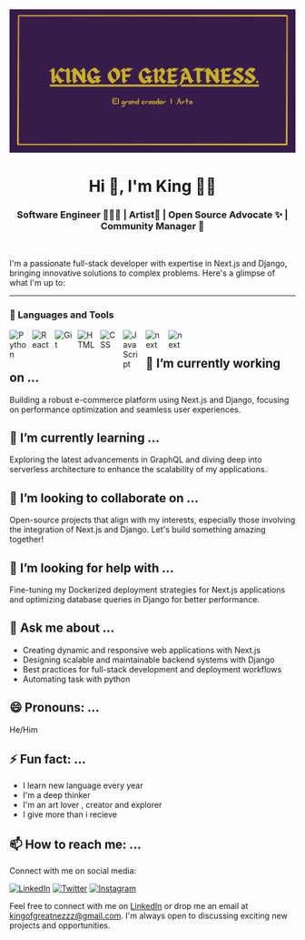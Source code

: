 <img src="https://github.com/kingofgreatnezzz/kingofgreatnezzz/blob/main/portfolio/kg.png" alt="king Logo" /> 
<br/>
<h1 align="center">Hi 👋, I'm King 👑👑</h1>
<h3 align="center">Software Engineer 👩🏾‍💻 | Artist🎨 | Open Source Advocate ✨ | Community Manager 🧡 </h3>
<br/>

I'm a passionate full-stack developer with expertise in Next.js and Django, bringing innovative solutions to complex problems. Here's a glimpse of what I'm up to:


   <p align="left">
    
   </p>

---


### 🧰 Languages and Tools
<img align="left" alt="Python" width="30px" style="padding-right:10px;" src="https://cdn.jsdelivr.net/gh/devicons/devicon/icons/python/python-plain.svg" />
<img align="left" alt="React" width="30px" style="padding-right:10px;" src="https://cdn.jsdelivr.net/gh/devicons/devicon/icons/react/react-original.svg" />
<img align="left" alt="Git" width="30px" style="padding-right:10px;" src="https://cdn.jsdelivr.net/gh/devicons/devicon/icons/git/git-original.svg" />
<img align="left" alt="HTML" width="30px" style="padding-right:10px;" src="https://cdn.jsdelivr.net/gh/devicons/devicon/icons/html5/html5-plain.svg" />
<img align="left" alt="CSS" width="30px" style="padding-right:10px;" src="https://cdn.jsdelivr.net/gh/devicons/devicon/icons/css3/css3-plain.svg" />
<img align="left" alt="JavaScript" width="30px" style="padding-right:10px;" src="https://cdn.jsdelivr.net/gh/devicons/devicon/icons/javascript/javascript-plain.svg" />

<img  align="left" alt="next" color="white" width="30px" style="padding-right:10px;"
src="https://cdn.jsdelivr.net/gh/devicons/devicon/icons/nextjs/nextjs-original.svg" />
<img  align="left" alt="next" color="white" width="30px" style="padding-right:10px;"
src="https://icongr.am/devicon/django-original.svg?size=128&color=currentColor"/>
<br />


## 🔭 I’m currently working on ...

Building a robust e-commerce platform using Next.js and Django, focusing on performance optimization and seamless user experiences.

## 🌱 I’m currently learning ...

Exploring the latest advancements in GraphQL and diving deep into serverless architecture to enhance the scalability of my applications.

## 👯 I’m looking to collaborate on ...

Open-source projects that align with my interests, especially those involving the integration of Next.js and Django. Let's build something amazing together!

## 🤔 I’m looking for help with ...

Fine-tuning my Dockerized deployment strategies for Next.js applications and optimizing database queries in Django for better performance.

## 💬 Ask me about ...

- Creating dynamic and responsive web applications with Next.js
- Designing scalable and maintainable backend systems with Django
- Best practices for full-stack development and deployment workflows
- Automating task with python


## 😄 Pronouns: ...

He/Him

## ⚡ Fun fact: ...
- I learn new language every year
- I'm a deep thinker
- I'm an art lover , creator and explorer
- I give more than i recieve

## 📫 How to reach me: ...

Connect with me on social media:

[![LinkedIn](https://img.shields.io/badge/LinkedIn-Connect-blue)](linkedin.com/in/king-of-greatness-66544127b)
[![Twitter](https://img.shields.io/badge/Twitter-Follow-blue)](https://twitter.com/kingofgreatness)
[![Instagram](https://img.shields.io/badge/Instagram-Follow-purple)](https://www.instagram.com/kingofgreatness/)


Feel free to connect with me on [LinkedIn](https://www.linkedin.com/in/yourname/) or drop me an email at [kingofgreatnezzz@gmail.com](kingofgreatnezzz@gmail.com). I'm always open to discussing exciting new projects and opportunities.
